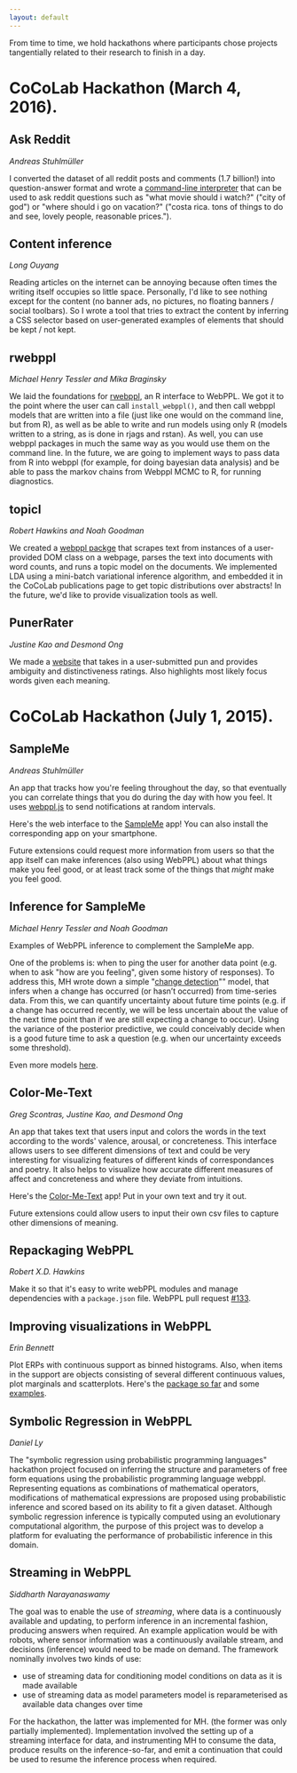 ```yaml
---
layout: default
---
```


From time to time, we hold hackathons where participants chose projects tangentially related to their research to finish in a day.

# CoCoLab Hackathon (March 4, 2016).

## Ask Reddit
*Andreas Stuhlmüller*

I converted the dataset of all reddit posts and comments (1.7 billion!) into question-answer format and wrote a [command-line interpreter](https://github.com/stuhlmueller/ask-reddit) that can be used to ask reddit questions such as "what movie should i watch?" ("city of god") or "where should i go on vacation?" ("costa rica. tons of things to do and see, lovely people, reasonable prices.").

## Content inference
*Long Ouyang*

Reading articles on the internet can be annoying because often times the writing itself occupies so little space. Personally, I'd like to see nothing except for the content (no banner ads, no pictures, no floating banners / social toolbars). So I wrote a tool that tries to extract the content by inferring a CSS selector based on user-generated examples of elements that should be kept / not kept.

## rwebppl
*Michael Henry Tessler and Mika Braginsky*

We laid the foundations for [rwebppl](https://github.com/mhtess/rwebppl), an R interface to WebPPL. We got it to the point where the user can call ```install_webppl()```, and then call webppl models that are written into a file (just like one would on the command line, but from R), as well as be able to write and run models using only R (models written to a string, as is done in rjags and rstan). As well, you can use webppl packages in much the same way as you would use them on the command line. In the future, we are going to implement ways to pass data from R into webppl (for example, for doing bayesian data analysis)  and be able to pass the markov chains from Webppl MCMC to R, for running diagnostics.

## topicl
*Robert Hawkins and Noah Goodman*

We created a [webppl packge](https://github.com/hawkrobe/topicl) that scrapes text from instances of a user-provided DOM class on a webpage, parses the text into documents with word counts, and runs a topic model on the documents. We implemented LDA using a mini-batch variational inference algorithm, and embedded it in the CoCoLab publications page to get topic distributions over abstracts! In the future, we'd like to provide visualization tools as well.

## PunerRater
*Justine Kao and Desmond Ong*

We made a [website](https://github.com/justinek/PunerRater) that takes in a user-submitted pun and provides ambiguity and distinctiveness ratings. Also highlights most likely focus words given each meaning.

# CoCoLab Hackathon (July 1, 2015).

## SampleMe
*Andreas Stuhlmüller*

An app that tracks how you're feeling throughout the day, so that eventually you can correlate things that you do during the day with how you feel. It uses [webppl.js](https://github.com/probmods/webppl) to send notifications at random intervals.

Here's the web interface to the [SampleMe](http://sampleme.io/) app! You can also install the corresponding app on your smartphone.

Future extensions could request more information from users so that the app itself can make inferences (also using WebPPL) about what things make you feel good, or at least track some of the things that *might* make you feel good.

## Inference for SampleMe
*Michael Henry Tessler and Noah Goodman*

Examples of WebPPL inference to complement the SampleMe app.

<!-- And a [coffee model](https://github.com/stuhlmueller/sampleme/blob/master/models/coffeeRegression.wppl) for figuring out whether coffee makes me happier. -->
<!-- I implemented a few data analysis models that approach general problems relating to Andreas’s SampleMe project. -->

One of the problems is: when to ping the user for another data point (e.g. when to ask "how are you feeling", given some history of responses). To address this, MH wrote down a simple "[change detection](https://github.com/stuhlmueller/sampleme/blob/master/models/detectChanges.wppl)"" model, that infers when a change has occurred (or hasn’t occurred) from time-series data. From this, we can quantify uncertainty about future time points (e.g. if a change has occurred recently, we will be less uncertain about the value of the next time point than if we are still expecting a change to occur). Using the variance of the posterior predictive, we could conceivably decide when is a good future time to ask a question (e.g. when our uncertainty exceeds some threshold).

Even more models [here](https://github.com/stuhlmueller/sampleme/tree/master/models).

## Color-Me-Text
*Greg Scontras, Justine Kao, and Desmond Ong*

An app that takes text that users input and colors the words in the text according to the words' valence, arousal, or concreteness. This interface allows users to see different dimensions of text and could be very interesting for visualizing features of different kinds of correspondances and poetry. It also helps to visualize how accurate different measures of affect and concreteness and where they deviate from intuitions.

Here's the [Color-Me-Text](http://cocolab.stanford.edu/cgi-bin/colorMeText/) app! Put in your own text and try it out.

Future extensions could allow users to input their own csv files to capture other dimensions of meaning.

## Repackaging WebPPL
*Robert X.D. Hawkins*

Make it so that it's easy to write webPPL modules and manage dependencies with a `package.json` file. WebPPL pull request [#133](https://github.com/probmods/webppl/pull/133).

## Improving visualizations in WebPPL
*Erin Bennett*

Plot ERPs with continuous support as binned histograms. Also, when items in the support are objects consisting of several different continuous values, plot marginals and scatterplots. Here's the [package so far](https://github.com/erindb/webppl-viz) and some [examples](http://web.stanford.edu/~erindb/webppl-viz/).

## Symbolic Regression in WebPPL
*Daniel Ly*

The "symbolic regression using probabilistic programming languages" hackathon project focused on inferring the structure and parameters of free form equations using the probabilistic programming language webppl. Representing equations as combinations of mathematical operators, modifications of mathematical expressions are proposed using probabilistic inference and scored based on its ability to fit a given dataset. Although symbolic regression inference is typically computed using an evolutionary computational algorithm, the purpose of this project was to develop a platform for evaluating the performance of probabilistic inference in this domain.

## Streaming in WebPPL
*Siddharth Narayanaswamy*

The goal was to enable the use of _streaming_, where data is a continuously
available and updating, to perform inference in an incremental fashion,
producing answers when required. An example application would be with robots,
where sensor information was a continuously available stream, and decisions
(inference) would need to be made on demand.
The framework nominally involves two kinds of use:
 - use of streaming data for conditioning
   model conditions on data as it is made available
 - use of streaming data as model parameters
   model is reparameterised as available data changes over time

For the hackathon, the latter was implemented for MH. (the former was only
partially implemented). Implementation involved the setting up of a streaming
interface for data, and instrumenting MH to consume the data, produce results on
the inference-so-far, and emit a continuation that could be used to resume the
inference process when required.

<!-- ## Personal Webpage
http://ovsazonova.github.io/ -->
